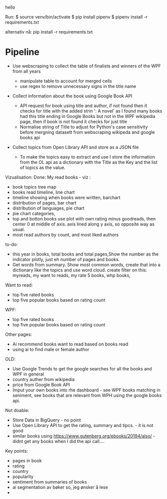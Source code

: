 
hello

Run: 
$ source venv/bin/activate 
$ pip install pipenv
$ pipenv install -r requirements.txt

alternativ nå: 
pip install -r requirements.txt



# Pipeline
- Use webscraping to collect the table of finalists and winners of the WPF from all years
    - manipulate table to account for merged cells
    - use regex to remove unnecessary signs in the title name

- Collect information about the book using Google Book API
    - API request for book using title and author, if not found then it checks for title with the added strin ': A novel' as I found many books had this title ending in Google Books but not in the WPF wikipedia page, then if book is not found it checks for just title 
    - Normalise string of Title to adjust for Python's case sensitivity before mergning datasett from webscraping wikipeda and google books api

- Collect topics from Open Library API and store as a JSON file
    - To make the topics easy to extract and use I store the information from the OL api as a dictionary with the Title as the Key and the list of topics as the value. 

Vizualisation:
Done: 
My read books - viz : 
- book topics tree map
- books read timeline, line chart
- timeline showing when books were written, barchart
- distribution of pages, bar chart
- distribution of languages, pie chart
- pie chart categories, 
- top and botton books use plot with own rating minus goodreads, then center 0 at middle of axis. axis lined along y axis, so opposite way as usual. 
- most read authors by count, and most liked authors 

to-do: 
- this year in books, total books and total pages,Show the number as the indicator plotly, just eh number of pages and books. 
- Get words from summary. Show most common words, create that into a dictionary like the topics and use word cloud. create filter on this: myreads, my want to reads, my rate 5 books, whp books, 

Want to read: 
- top five rated books 
- top five popular books based on rating count

WPF: 
- top five rated books 
- top five popular books based on rating count

Other pages:
- Ai recommend books want to read based on books read
- using ai to find male or female author

OLD: 
* Use Google Trends to get the google searches for all the books and WPF in general 
* country auther from wikipedia
* price from Google Book API
* Imput your own books into rhe dashboard - see WPF books matching in seniment, see books that are relevant from WPH using the google books api. 

Not doable: 
* Store Data in BigQuery  - no point
* Use Open Library API to get the rating, summary and tipcs.  - it is not good 
* similar books using https://www.gutenberg.org/ebooks/20194/also/ - didnt get any books when I did the api call.... 


Key points: 
- pages in book 
- rating 
- country 
- popularity
- sentiment from summaries of books
- ai segmentation av bøker so, jeg ønsker å lese
- 



